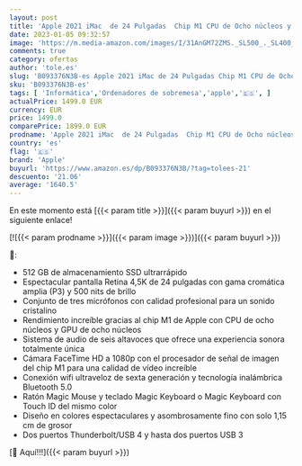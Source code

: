 ```yaml
---
layout: post
title: 'Apple 2021 iMac  de 24 Pulgadas  Chip M1 CPU de Ocho núcleos y GPU de Ocho núcleos  Cuatro Puertos  8 GB RAM  512 GB  - Azul'
date: 2023-01-05 09:32:57
image: 'https://m.media-amazon.com/images/I/31AnGM72ZMS._SL500_._SL400_.jpg'
comments: true
category: ofertas
author: 'tole.es'
slug: 'B093376N3B-es Apple 2021 iMac de 24 Pulgadas Chip M1 CPU de Ocho núcleos...'
sku: 'B093376N3B-es'
tags: [ 'Informática','Ordenadores de sobremesa','apple','🇪🇸', ]
actualPrice: 1499.0 EUR
currency: EUR
price: 1499.0
comparePrice: 1899.0 EUR
prodname: 'Apple 2021 iMac  de 24 Pulgadas  Chip M1 CPU de Ocho núcleos y GPU de Ocho núcleos  Cuatro Puertos  8 GB RAM  512 GB  - Azul'
country: 'es'
flag: '🇪🇸'
brand: 'Apple'
buyurl: 'https://www.amazon.es/dp/B093376N3B/?tag=tolees-21'
descuento: '21.06'
average: '1640.5'
---
```


En este momento está [{{< param title >}}]({{< param buyurl >}}) en el siguiente enlace!

[![{{< param prodname >}}]({{< param image >}})]({{< param buyurl >}})

🔎:

- 512 GB de almacenamiento SSD ultrarrápido
- Espectacular pantalla Retina 4,5K de 24 pulgadas con gama cromática amplia (P3) y 500 nits de brillo
- Conjunto de tres micrófonos con calidad profesional para un sonido cristalino
- Rendimiento increíble gracias al chip M1 de Apple con CPU de ocho núcleos y GPU de ocho núcleos
- Sistema de audio de seis altavoces que ofrece una experiencia sonora totalmente única
- Cámara FaceTime HD a 1080p con el procesador de señal de imagen del chip M1 para una calidad de vídeo increíble
- Conexión wifi ultraveloz de sexta generación y tecnología inalámbrica Bluetooth 5.0
- Ratón Magic Mouse y teclado Magic Keyboard o Magic Keyboard con Touch ID del mismo color
- Diseño en colores espectaculares y asombrosamente fino con solo 1,15 cm de grosor
- Dos puertos Thunderbolt/USB 4 y hasta dos puertos USB 3

[🛒 Aquí!!!]({{< param buyurl >}})
